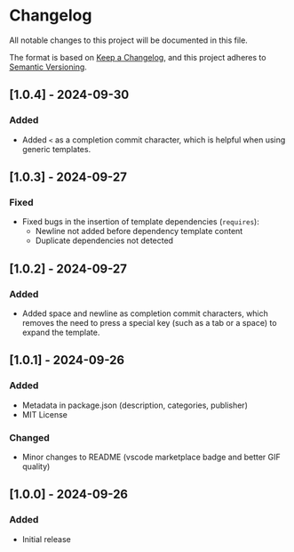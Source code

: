 # Changelog

All notable changes to this project will be documented in this file.

The format is based on [Keep a Changelog](https://keepachangelog.com/en/1.1.0/),
and this project adheres to [Semantic Versioning](https://semver.org/spec/v2.0.0.html).

## [1.0.4] - 2024-09-30

### Added

- Added `<` as a completion commit character, which is helpful when using generic templates.

## [1.0.3] - 2024-09-27

### Fixed

- Fixed bugs in the insertion of template dependencies (`requires`):
  - Newline not added before dependency template content
  - Duplicate dependencies not detected

## [1.0.2] - 2024-09-27

### Added

- Added space and newline as completion commit characters, which removes the need to press a special key (such as a tab or a space) to expand the template.

## [1.0.1] - 2024-09-26

### Added

- Metadata in package.json (description, categories, publisher)
- MIT License

### Changed
- Minor changes to README (vscode marketplace badge and better GIF quality)

## [1.0.0] - 2024-09-26

### Added

- Initial release